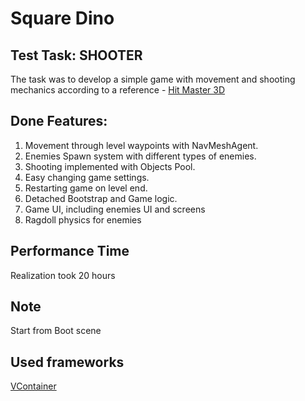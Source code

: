 # Square Dino
## Test Task: SHOOTER

The task was to develop a simple game with movement and shooting mechanics according to a reference - [Hit Master 3D](https://play.google.com/store/apps/details?id=com.hit.master)

## Done Features:
1. Movement through level waypoints with NavMeshAgent.
2. Enemies Spawn system with different types of enemies.
3. Shooting implemented with Objects Pool.
4. Easy changing game settings.
5. Restarting game on level end.
6. Detached Bootstrap and Game logic.
7. Game UI, including enemies UI and screens
8. Ragdoll physics for enemies

## Performance Time
Realization took 20 hours

## Note
Start from Boot scene

## Used frameworks 
[VContainer](https://github.com/hadashiA/VContainer/tree/master)
